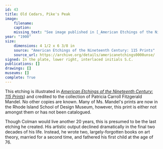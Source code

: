 ```yaml
---
id: 43
title: Old Cedars, Pike's Peak
image:
    filename: 
    caption: 
    missing_text: "See image published in [_American Etchings of the Nineteenth Century: 115 Prints_](https://archive.org/details/americanetchings0000unse/) (page 23)"
year: "1900"
size:
    dimensions: 4 1/2 x 6 3/8 in
    source: "American Etchings of the Nineteenth Century: 115 Prints"
    source_url: https://archive.org/details/americanetchings0000unse/
signed: In the plate, lower right, interlaced initials S.C.
publications: []
drawings: []
museums: []
complete: True
---
```

This etching is illustrated in [_American Etchings of the Nineteenth Century: 115 Prints_](https://archive.org/details/americanetchings0000unse/)) and credited to the collection of Patricia Carroll Fitzgerald Mandel. No other copies are known. Many of Ms. Mandel's prints are now in the Rhode Island School of Design Museum, however, this print is either not amongst them or has not been catalogued.

Though Colman would live another 20 years, this is presumed to be the last etching he created. His artistic output declined dramatically in the final two decades of his life. Instead, he wrote two, largely-forgotten books on art theory, married for a second time, and fathered his first child at the age of 76.